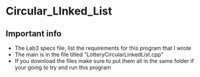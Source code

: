 # Circular_LInked_List

## Important info
* The Lab3 specs file, list the requirements for this program that I wrote
* The main is in the file titled "LotteryCircularLinkedList.cpp"
* If you download the files make sure to put them all in the same folder if your going to try and run this program
